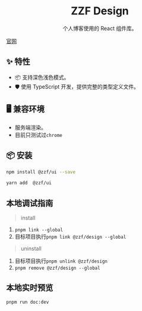 <h1 align="center">ZZF Design</h1>

<div align="center">

个人博客使用的 React 组件库。

</div>

[官网](https://design.zzfzzf.com)

## ✨ 特性

- 📦 支持深色浅色模式。
- 🛡 使用 TypeScript 开发，提供完整的类型定义文件。

## 🖥 兼容环境

- 服务端渲染。
- 目前只测试过`chrome`

## 📦 安装

```bash
npm install @zzf/ui --save
```

```bash
yarn add  @zzf/ui
```

## 本地调试指南

> install

1. `pnpm link --global`
2. 目标项目执行`pnpm link @zzf/design --global`

> uninstall
1. 目标项目执行`pnpm unlink @zzf/design`
2. `pnpm remove @zzf/design --global`

## 本地实时预览
`pnpm run doc:dev`

